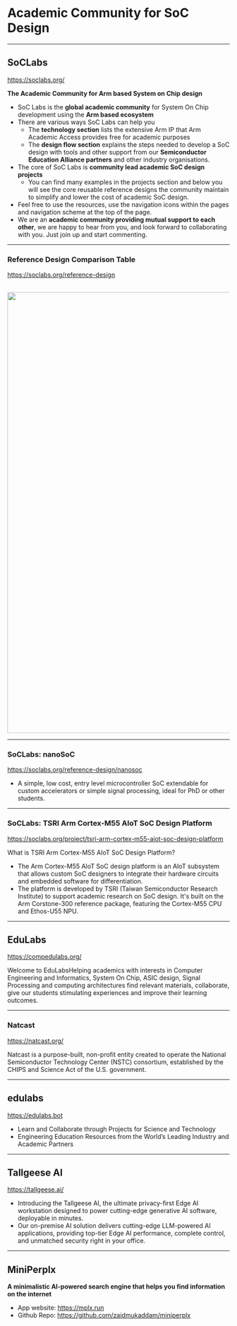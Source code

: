 # Academic Community for SoC Design

---
## SoCLabs
https://soclabs.org/

**The Academic Community for Arm based System on Chip design**

* SoC Labs is the **global academic community** for System On Chip development using the **Arm based ecosystem**
* There are various ways SoC Labs can help you
  * The **technology section** lists the extensive Arm IP that Arm Academic Access provides free for academic purposes
  * The **design flow section** explains the steps needed to develop a SoC design with tools and other support from our **Semiconductor Education Alliance partners** and other industry organisations.
* The core of SoC Labs is **community lead academic SoC design projects**
  * You can find many examples in the projects section and below you will see the core reusable reference designs the community maintain to simplify and lower the cost of academic SoC design.
* Feel free to use the resources, use the navigation icons within the pages and navigation scheme at the top of the page.
* We are an **academic community providing mutual support to each other**, we are happy to hear from you, and look forward to collaborating with you. Just join up and start commenting.

---
### Reference Design Comparison Table
https://soclabs.org/reference-design

<br/>
<img src="https://github.com/user-attachments/assets/0a9475ee-ecdf-494e-a896-f7e4a0ca27cc" width=1000>

---
### SoCLabs: nanoSoC
https://soclabs.org/reference-design/nanosoc

* A simple, low cost, entry level microcontroller SoC extendable for custom accelerators or simple signal processing, ideal for PhD or other students.

---
### SoCLabs: TSRI Arm Cortex-M55 AIoT SoC Design Platform
https://soclabs.org/project/tsri-arm-cortex-m55-aiot-soc-design-platform

What is TSRI Arm Cortex-M55 AIoT SoC Design Platform?
* The Arm Cortex-M55 AIoT SoC design platform is an AIoT subsystem that allows custom SoC designers to integrate their hardware circuits and embedded software for differentiation.
* The platform is developed by TSRI (Taiwan Semiconductor Research Institute) to support academic research on SoC design. It's built on the Arm Corstone-300 reference package, featuring the Cortex-M55 CPU and Ethos-U55 NPU.



---
## EduLabs

https://compedulabs.org/

Welcome to EduLabsHelping academics with interests in Computer Engineering and Informatics, System On Chip, ASIC design, Signal Processing and computing architectures find relevant materials, collaborate, give our students stimulating experiences and improve their learning outcomes.


---
### Natcast
https://natcast.org/

Natcast is a purpose-built, non-profit entity created to operate the National Semiconductor Technology Center (NSTC) consortium, established by the CHIPS and Science Act of the U.S. government.

---
## edulabs
https://edulabs.bot

* Learn and Collaborate through Projects for Science and Technology
* Engineering Education Resources from the World’s Leading Industry and Academic Partners

---
## Tallgeese AI
https://tallgeese.ai/

* Introducing the Tallgeese AI, the ultimate privacy-first Edge AI workstation designed to power cutting-edge generative AI software, deployable in minutes.
* Our on-premise AI solution delivers cutting-edge LLM-powered AI applications, providing top-tier Edge AI performance, complete control, and unmatched security right in your office.

---
## MiniPerplx
**A minimalistic AI-powered search engine that helps you find information on the internet**

* App website: https://mplx.run
* Github Repo: https://github.com/zaidmukaddam/miniperplx

 
